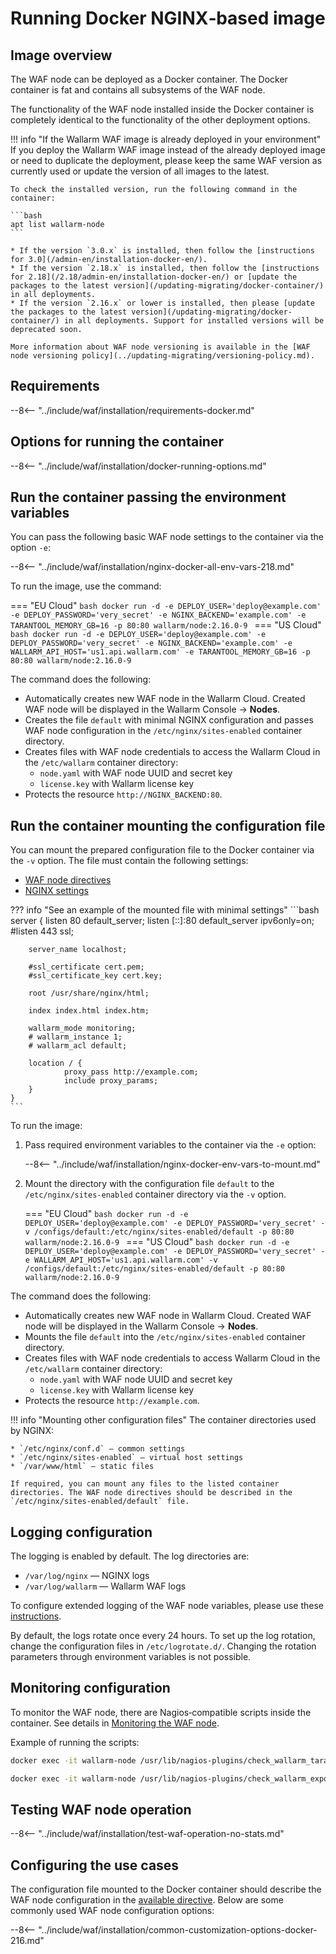 [doc-ip-blocking]:            configure-ip-blocking-en.md
[doc-wallarm-mode]:           configure-parameters-en.md#wallarm_mode
[doc-config-params]:          configure-parameters-en.md
[doc-monitoring]:             monitoring/intro.md
[waf-mode-instr]:                   configure-wallarm-mode.md
[logging-instr]:                    configure-logging.md
[proxy-balancer-instr]:             using-proxy-or-balancer-en.md
[scanner-whitelisting-instr]:       scanner-ips-whitelisting.md
[process-time-limit-instr]:         configure-parameters-en.md#wallarm_process_time_limit
[default-ip-blocking-settings]:     configure-ip-blocking-nginx-en.md
[wallarm-acl-directive]:            configure-parameters-en.md#wallarm_acl
[allocating-memory-guide]:          configuration-guides/allocate-resources-for-waf-node.md
[enable-libdetection-docs]:         configure-parameters-en.md#wallarm_enable_libdetection
[nginx-waf-directives]:             configure-parameters-en.md
[mount-config-instr]:               #run-the-container-mounting-the-configuration-file

# Running Docker NGINX‑based image

## Image overview

The WAF node can be deployed as a Docker container. The Docker container is fat and contains all subsystems of the WAF node.

The functionality of the WAF node installed inside the Docker container is completely identical to the functionality of the other deployment options.

!!! info "If the Wallarm WAF image is already deployed in your environment"
    If you deploy the Wallarm WAF image instead of the already deployed image or need to duplicate the deployment, please keep the same WAF version as currently used or update the version of all images to the latest.

    To check the installed version, run the following command in the container:

    ```bash
    apt list wallarm-node
    ```

    * If the version `3.0.x` is installed, then follow the [instructions for 3.0](/admin-en/installation-docker-en/).
    * If the version `2.18.x` is installed, then follow the [instructions for 2.18](/2.18/admin-en/installation-docker-en/) or [update the packages to the latest version](/updating-migrating/docker-container/) in all deployments.
    * If the version `2.16.x` or lower is installed, then please [update the packages to the latest version](/updating-migrating/docker-container/) in all deployments. Support for installed versions will be deprecated soon.

    More information about WAF node versioning is available in the [WAF node versioning policy](../updating-migrating/versioning-policy.md).

## Requirements

--8<-- "../include/waf/installation/requirements-docker.md"

## Options for running the container

--8<-- "../include/waf/installation/docker-running-options.md"

## Run the container passing the environment variables

You can pass the following basic WAF node settings to the container via the option `-e`:

--8<-- "../include/waf/installation/nginx-docker-all-env-vars-218.md"

To run the image, use the command:

=== "EU Cloud"
    ```bash
    docker run -d -e DEPLOY_USER='deploy@example.com' -e DEPLOY_PASSWORD='very_secret' -e NGINX_BACKEND='example.com' -e TARANTOOL_MEMORY_GB=16 -p 80:80 wallarm/node:2.16.0-9
    ```
=== "US Cloud"
    ```bash
    docker run -d -e DEPLOY_USER='deploy@example.com' -e DEPLOY_PASSWORD='very_secret' -e NGINX_BACKEND='example.com' -e WALLARM_API_HOST='us1.api.wallarm.com' -e TARANTOOL_MEMORY_GB=16 -p 80:80 wallarm/node:2.16.0-9
    ```

The command does the following:

* Automatically creates new WAF node in the Wallarm Cloud. Created WAF node will be displayed in the Wallarm Console → **Nodes**.
* Creates the file `default` with minimal NGINX configuration and passes WAF node configuration in the `/etc/nginx/sites-enabled` container directory.
* Creates files with WAF node credentials to access the Wallarm Cloud in the `/etc/wallarm` container directory:
    * `node.yaml` with WAF node UUID and secret key
    * `license.key` with Wallarm license key
* Protects the resource `http://NGINX_BACKEND:80`.

## Run the container mounting the configuration file

You can mount the prepared configuration file to the Docker container via the `-v` option. The file must contain the following settings:

* [WAF node directives](configure-parameters-en.md)
* [NGINX settings](https://nginx.org/en/docs/beginners_guide.html)

??? info "See an example of the mounted file with minimal settings"
    ```bash
    server {
        listen 80 default_server;
        listen [::]:80 default_server ipv6only=on;
        #listen 443 ssl;

        server_name localhost;

        #ssl_certificate cert.pem;
        #ssl_certificate_key cert.key;

        root /usr/share/nginx/html;

        index index.html index.htm;

        wallarm_mode monitoring;
        # wallarm_instance 1;
        # wallarm_acl default;

        location / {
                proxy_pass http://example.com;
                include proxy_params;
        }
    }
    ```

To run the image:

1. Pass required environment variables to the container via the `-e` option:

    --8<-- "../include/waf/installation/nginx-docker-env-vars-to-mount.md"

2. Mount the directory with the configuration file `default` to the `/etc/nginx/sites-enabled` container directory via the `-v` option.

    === "EU Cloud"
        ```bash
        docker run -d -e DEPLOY_USER='deploy@example.com' -e DEPLOY_PASSWORD='very_secret' -v /configs/default:/etc/nginx/sites-enabled/default -p 80:80 wallarm/node:2.16.0-9
        ```
    === "US Cloud"
        ```bash
        docker run -d -e DEPLOY_USER='deploy@example.com' -e DEPLOY_PASSWORD='very_secret' -e WALLARM_API_HOST='us1.api.wallarm.com' -v /configs/default:/etc/nginx/sites-enabled/default -p 80:80 wallarm/node:2.16.0-9
        ```

The command does the following:

* Automatically creates new WAF node in Wallarm Cloud. Created WAF node will be displayed in the Wallarm Console → **Nodes**.
* Mounts the file `default` into the `/etc/nginx/sites-enabled` container directory.
* Creates files with WAF node credentials to access Wallarm Cloud in the `/etc/wallarm` container directory:
    * `node.yaml` with WAF node UUID and secret key
    * `license.key` with Wallarm license key
* Protects the resource `http://example.com`.

!!! info "Mounting other configuration files"
    The container directories used by NGINX:

    * `/etc/nginx/conf.d` — common settings
    * `/etc/nginx/sites-enabled` — virtual host settings
    * `/var/www/html` — static files

    If required, you can mount any files to the listed container directories. The WAF node directives should be described in the `/etc/nginx/sites-enabled/default` file.

## Logging configuration

The logging is enabled by default. The log directories are:

* `/var/log/nginx` — NGINX logs
* `/var/log/wallarm` — Wallarm WAF logs

To configure extended logging of the WAF node variables, please use these [instructions](configure-logging.md).

By default, the logs rotate once every 24 hours. To set up the log rotation, change the configuration files in `/etc/logrotate.d/`. Changing the rotation parameters through environment variables is not possible. 

## Monitoring configuration

To monitor the WAF node, there are Nagios‑compatible scripts inside the container. See details in [Monitoring the WAF node][doc-monitoring].

Example of running the scripts:

``` bash
docker exec -it wallarm-node /usr/lib/nagios-plugins/check_wallarm_tarantool_timeframe -w 1800 -c 900
```

``` bash
docker exec -it wallarm-node /usr/lib/nagios-plugins/check_wallarm_export_delay -w 120 -c 300
```

## Testing WAF node operation

--8<-- "../include/waf/installation/test-waf-operation-no-stats.md"

## Configuring the use cases

The configuration file mounted to the Docker container should describe the WAF node configuration in the [available directive](configure-parameters-en.md). Below are some commonly used WAF node configuration options:

--8<-- "../include/waf/installation/common-customization-options-docker-216.md"
